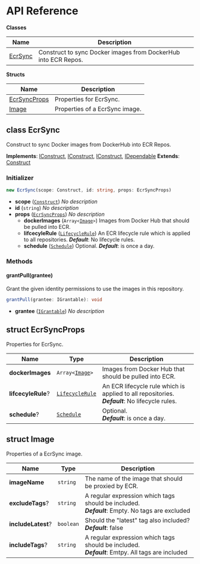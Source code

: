 # API Reference

**Classes**

Name|Description
----|-----------
[EcrSync](#pgarbe-cdk-ecr-sync-ecrsync)|Construct to sync Docker images from DockerHub into ECR Repos.


**Structs**

Name|Description
----|-----------
[EcrSyncProps](#pgarbe-cdk-ecr-sync-ecrsyncprops)|Properties for EcrSync.
[Image](#pgarbe-cdk-ecr-sync-image)|Properties of a EcrSync image.



## class EcrSync  <a id="pgarbe-cdk-ecr-sync-ecrsync"></a>

Construct to sync Docker images from DockerHub into ECR Repos.

__Implements__: [IConstruct](#constructs-iconstruct), [IConstruct](#aws-cdk-core-iconstruct), [IConstruct](#constructs-iconstruct), [IDependable](#aws-cdk-core-idependable)
__Extends__: [Construct](#aws-cdk-core-construct)

### Initializer




```ts
new EcrSync(scope: Construct, id: string, props: EcrSyncProps)
```

* **scope** (<code>[Construct](#aws-cdk-core-construct)</code>)  *No description*
* **id** (<code>string</code>)  *No description*
* **props** (<code>[EcrSyncProps](#pgarbe-cdk-ecr-sync-ecrsyncprops)</code>)  *No description*
  * **dockerImages** (<code>Array<[Image](#pgarbe-cdk-ecr-sync-image)></code>)  Images from Docker Hub that should be pulled into ECR. 
  * **lifcecyleRule** (<code>[LifecycleRule](#aws-cdk-aws-ecr-lifecyclerule)</code>)  An ECR lifecycle rule which is applied to all repositories. __*Default*__: No lifecycle rules.
  * **schedule** (<code>[Schedule](#aws-cdk-aws-events-schedule)</code>)  Optional. __*Default*__: is once a day.


### Methods


#### grantPull(grantee) <a id="pgarbe-cdk-ecr-sync-ecrsync-grantpull"></a>

Grant the given identity permissions to use the images in this repository.

```ts
grantPull(grantee: IGrantable): void
```

* **grantee** (<code>[IGrantable](#aws-cdk-aws-iam-igrantable)</code>)  *No description*






## struct EcrSyncProps  <a id="pgarbe-cdk-ecr-sync-ecrsyncprops"></a>


Properties for EcrSync.



Name | Type | Description 
-----|------|-------------
**dockerImages** | <code>Array<[Image](#pgarbe-cdk-ecr-sync-image)></code> | Images from Docker Hub that should be pulled into ECR.
**lifcecyleRule**? | <code>[LifecycleRule](#aws-cdk-aws-ecr-lifecyclerule)</code> | An ECR lifecycle rule which is applied to all repositories.<br/>__*Default*__: No lifecycle rules.
**schedule**? | <code>[Schedule](#aws-cdk-aws-events-schedule)</code> | Optional.<br/>__*Default*__: is once a day.



## struct Image  <a id="pgarbe-cdk-ecr-sync-image"></a>


Properties of a EcrSync image.



Name | Type | Description 
-----|------|-------------
**imageName** | <code>string</code> | The name of the image that should be proxied by ECR.
**excludeTags**? | <code>string</code> | A regular expression which tags should be included.<br/>__*Default*__: Empty. No tags are excluded
**includeLatest**? | <code>boolean</code> | Should the "latest" tag also included?<br/>__*Default*__: false
**includeTags**? | <code>string</code> | A regular expression which tags should be included.<br/>__*Default*__: Emtpy. All tags are included



